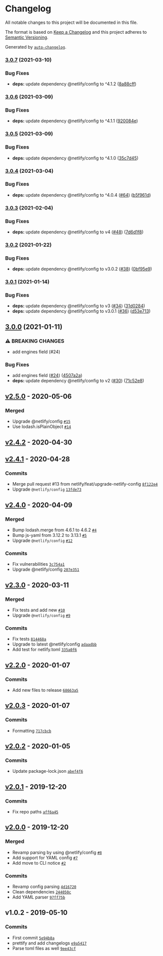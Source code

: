 # Changelog

All notable changes to this project will be documented in this file.

The format is based on [Keep a Changelog](https://keepachangelog.com/en/1.0.0/)
and this project adheres to [Semantic Versioning](https://semver.org/spec/v2.0.0.html).

Generated by [`auto-changelog`](https://github.com/CookPete/auto-changelog).

### [3.0.7](https://www.github.com/netlify/netlify-redirect-parser/compare/v3.0.6...v3.0.7) (2021-03-10)


### Bug Fixes

* **deps:** update dependency @netlify/config to ^4.1.2 ([8a88cff](https://www.github.com/netlify/netlify-redirect-parser/commit/8a88cff43bef11868dda3cc40dc67f5463d2040c))

### [3.0.6](https://www.github.com/netlify/netlify-redirect-parser/compare/v3.0.5...v3.0.6) (2021-03-09)


### Bug Fixes

* **deps:** update dependency @netlify/config to ^4.1.1 ([920084e](https://www.github.com/netlify/netlify-redirect-parser/commit/920084e9e4f25e3f3f485326bfed685bbf84626a))

### [3.0.5](https://www.github.com/netlify/netlify-redirect-parser/compare/v3.0.4...v3.0.5) (2021-03-09)


### Bug Fixes

* **deps:** update dependency @netlify/config to ^4.1.0 ([35c7d45](https://www.github.com/netlify/netlify-redirect-parser/commit/35c7d45b0bef04bcd2077687d002b5e5bfaccdc7))

### [3.0.4](https://www.github.com/netlify/netlify-redirect-parser/compare/v3.0.3...v3.0.4) (2021-03-04)


### Bug Fixes

* **deps:** update dependency @netlify/config to ^4.0.4 ([#64](https://www.github.com/netlify/netlify-redirect-parser/issues/64)) ([b5f961d](https://www.github.com/netlify/netlify-redirect-parser/commit/b5f961dfd8da32e7111bbf2e54c90a48474dd5a0))

### [3.0.3](https://www.github.com/netlify/netlify-redirect-parser/compare/v3.0.2...v3.0.3) (2021-02-04)


### Bug Fixes

* **deps:** update dependency @netlify/config to v4 ([#48](https://www.github.com/netlify/netlify-redirect-parser/issues/48)) ([7d6d1f8](https://www.github.com/netlify/netlify-redirect-parser/commit/7d6d1f81a27c9995c3d88470de5eaaa331dc1e4a))

### [3.0.2](https://www.github.com/netlify/netlify-redirect-parser/compare/v3.0.1...v3.0.2) (2021-01-22)


### Bug Fixes

* **deps:** update dependency @netlify/config to v3.0.2 ([#38](https://www.github.com/netlify/netlify-redirect-parser/issues/38)) ([0bf95e9](https://www.github.com/netlify/netlify-redirect-parser/commit/0bf95e9fe3e5742f74d4e13c7c3a517e56d614fd))

### [3.0.1](https://www.github.com/netlify/netlify-redirect-parser/compare/v3.0.0...v3.0.1) (2021-01-14)


### Bug Fixes

* **deps:** update dependency @netlify/config to v3 ([#34](https://www.github.com/netlify/netlify-redirect-parser/issues/34)) ([31d0284](https://www.github.com/netlify/netlify-redirect-parser/commit/31d0284daa679d6161e8217f395844c837855cb3))
* **deps:** update dependency @netlify/config to v3.0.1 ([#36](https://www.github.com/netlify/netlify-redirect-parser/issues/36)) ([d53e713](https://www.github.com/netlify/netlify-redirect-parser/commit/d53e71313106a8e21989fe543c39c9face046846))

## [3.0.0](https://www.github.com/netlify/netlify-redirect-parser/compare/v2.5.0...v3.0.0) (2021-01-11)


### ⚠ BREAKING CHANGES

* add engines field (#24)

### Bug Fixes

* add engines field ([#24](https://www.github.com/netlify/netlify-redirect-parser/issues/24)) ([4507a2a](https://www.github.com/netlify/netlify-redirect-parser/commit/4507a2af8154ed9f8ece781c8db465aeb56262ab))
* **deps:** update dependency @netlify/config to v2 ([#30](https://www.github.com/netlify/netlify-redirect-parser/issues/30)) ([71c52e8](https://www.github.com/netlify/netlify-redirect-parser/commit/71c52e819097938a65932e85fe6add961d3732e2))

## [v2.5.0](https://github.com/netlify/netlify-redirect-parser/compare/v2.4.2...v2.5.0) - 2020-05-06

### Merged

- Upgrade @netlify/config [`#15`](https://github.com/netlify/netlify-redirect-parser/pull/15)
- Use lodash.isPlainObject [`#14`](https://github.com/netlify/netlify-redirect-parser/pull/14)

## [v2.4.2](https://github.com/netlify/netlify-redirect-parser/compare/v2.4.1...v2.4.2) - 2020-04-30

## [v2.4.1](https://github.com/netlify/netlify-redirect-parser/compare/v2.4.0...v2.4.1) - 2020-04-28

### Commits

- Merge pull request #13 from netlify/feat/upgrade-netlify-config [`8f122e4`](https://github.com/netlify/netlify-redirect-parser/commit/8f122e436ee36cb647b1dd140f7e750a35e5b51b)
- Upgrade `@netlify/config` [`13fde73`](https://github.com/netlify/netlify-redirect-parser/commit/13fde73883f9aea81313dd0ce100dad8eb4e59f4)

## [v2.4.0](https://github.com/netlify/netlify-redirect-parser/compare/v2.3.0...v2.4.0) - 2020-04-09

### Merged

- Bump lodash.merge from 4.6.1 to 4.6.2 [`#4`](https://github.com/netlify/netlify-redirect-parser/pull/4)
- Bump js-yaml from 3.12.2 to 3.13.1 [`#5`](https://github.com/netlify/netlify-redirect-parser/pull/5)
- Upgrade `@netlify/config` [`#12`](https://github.com/netlify/netlify-redirect-parser/pull/12)

### Commits

- Fix vulnerabilities [`3c754a1`](https://github.com/netlify/netlify-redirect-parser/commit/3c754a14ffabcc53d66b8a93cc4714fb4814d814)
- Upgrade @netlify/config [`207e351`](https://github.com/netlify/netlify-redirect-parser/commit/207e351072712ea808512c6b1fa74779f4264780)

## [v2.3.0](https://github.com/netlify/netlify-redirect-parser/compare/v2.2.0...v2.3.0) - 2020-03-11

### Merged

- Fix tests and add new [`#10`](https://github.com/netlify/netlify-redirect-parser/pull/10)
- Upgrade `@netlify/config` [`#9`](https://github.com/netlify/netlify-redirect-parser/pull/9)

### Commits

- Fix tests [`814468a`](https://github.com/netlify/netlify-redirect-parser/commit/814468af8ed7127e49b27ee8d055259438b96a07)
- Upgrade to latest @netlify/config [`adaadbb`](https://github.com/netlify/netlify-redirect-parser/commit/adaadbba4d8a21642e2d064fc7f1408612193bb2)
- Add test for netlify.toml [`335a0f6`](https://github.com/netlify/netlify-redirect-parser/commit/335a0f631b3cbee5e9fb1cedf89c5334028f362d)

## [v2.2.0](https://github.com/netlify/netlify-redirect-parser/compare/v2.0.3...v2.2.0) - 2020-01-07

### Commits

- Add new files to release [`68663a5`](https://github.com/netlify/netlify-redirect-parser/commit/68663a53f3645392258df097cdbe044be48f174e)

## [v2.0.3](https://github.com/netlify/netlify-redirect-parser/compare/v2.0.2...v2.0.3) - 2020-01-07

### Commits

- Formatting [`717cbcb`](https://github.com/netlify/netlify-redirect-parser/commit/717cbcb76434bbf1394241650ae07c779d23109b)

## [v2.0.2](https://github.com/netlify/netlify-redirect-parser/compare/v2.0.1...v2.0.2) - 2020-01-05

### Commits

- Update package-lock.json [`abef4f6`](https://github.com/netlify/netlify-redirect-parser/commit/abef4f6c0ac29573753137a5821aa471ccfa9065)

## [v2.0.1](https://github.com/netlify/netlify-redirect-parser/compare/v2.0.0...v2.0.1) - 2019-12-20

### Commits

- Fix repo paths [`aff6a45`](https://github.com/netlify/netlify-redirect-parser/commit/aff6a45d3fd02eb5c8e4b5bb70e9f26b183888f5)

## [v2.0.0](https://github.com/netlify/netlify-redirect-parser/compare/v1.0.2...v2.0.0) - 2019-12-20

### Merged

- Revamp parsing by using @netlify/config [`#8`](https://github.com/netlify/netlify-redirect-parser/pull/8)
- Add support for YAML config [`#7`](https://github.com/netlify/netlify-redirect-parser/pull/7)
- Add move to CLI notice [`#2`](https://github.com/netlify/netlify-redirect-parser/pull/2)

### Commits

- Revamp config parsing [`4d16720`](https://github.com/netlify/netlify-redirect-parser/commit/4d16720249d556e22c1357eb6c1f57379f4d7da0)
- Clean dependencies [`244050c`](https://github.com/netlify/netlify-redirect-parser/commit/244050c8d3b026189f7d8fb7adb066145d90dc30)
- Add YAML parser [`97ff75b`](https://github.com/netlify/netlify-redirect-parser/commit/97ff75b614398d465b637b1c8658a37df5514262)

## v1.0.2 - 2019-05-10

### Commits

- First commit [`5e94b8a`](https://github.com/netlify/netlify-redirect-parser/commit/5e94b8abf7b811f1b7f0b71bcbba3a7b76674bdd)
- prettify and add changelogs [`e9a5417`](https://github.com/netlify/netlify-redirect-parser/commit/e9a5417d70886d684816bf4cc51bbe607f45c7c1)
- Parse toml files as well [`9ee43cf`](https://github.com/netlify/netlify-redirect-parser/commit/9ee43cf2d88feff28af56dde38a73ab23324fff6)
